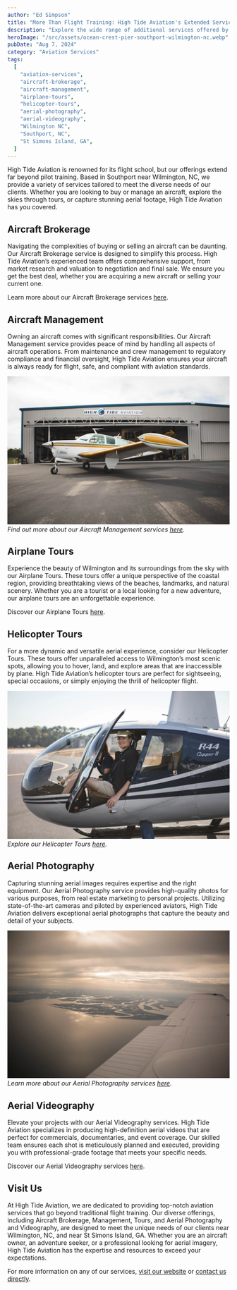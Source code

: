 ```yaml
---
author: "Ed Simpson"
title: "More Than Flight Training: High Tide Aviation's Extended Services"
description: "Explore the wide range of additional services offered by High Tide Aviation, including aircraft brokerage, management, airplane tours, helicopter tours, aerial photography, and videography, all based near Wilmington, NC, in Southport and Cape Fear."
heroImage: "/src/assets/ocean-crest-pier-southport-wilmington-nc.webp"
pubDate: "Aug 7, 2024"
category: "Aviation Services"
tags:
  [
    "aviation-services",
    "aircraft-brokerage",
    "aircraft-management",
    "airplane-tours",
    "helicopter-tours",
    "aerial-photography",
    "aerial-videography",
    "Wilmington NC",
    "Southport, NC",
    "St Simons Island, GA",
  ]
---
```


High Tide Aviation is renowned for its flight school, but our offerings extend far beyond pilot training. Based in Southport near Wilmington, NC, we provide a variety of services tailored to meet the diverse needs of our clients. Whether you are looking to buy or manage an aircraft, explore the skies through tours, or capture stunning aerial footage, High Tide Aviation has you covered.

## Aircraft Brokerage

Navigating the complexities of buying or selling an aircraft can be daunting. Our Aircraft Brokerage service is designed to simplify this process. High Tide Aviation’s experienced team offers comprehensive support, from market research and valuation to negotiation and final sale. We ensure you get the best deal, whether you are acquiring a new aircraft or selling your current one.

Learn more about our Aircraft Brokerage services [here](https://hightideaviation.com/about/aircraft-services/).

## Aircraft Management

Owning an aircraft comes with significant responsibilities. Our Aircraft Management service provides peace of mind by handling all aspects of aircraft operations. From maintenance and crew management to regulatory compliance and financial oversight, High Tide Aviation ensures your aircraft is always ready for flight, safe, and compliant with aviation standards.

![Beechcraft Bonanza airplane at High Tide Aviation](/src/assets/beech-bonanza-at-high-tide-aviation-wilmington-hangar.webp)
_Find out more about our Aircraft Management services [here](https://hightideaviation.com/about/aircraft-services/)._

## Airplane Tours

Experience the beauty of Wilmington and its surroundings from the sky with our Airplane Tours. These tours offer a unique perspective of the coastal region, providing breathtaking views of the beaches, landmarks, and natural scenery. Whether you are a tourist or a local looking for a new adventure, our airplane tours are an unforgettable experience.

Discover our Airplane Tours [here](https://flyhightide.com/).

## Helicopter Tours

For a more dynamic and versatile aerial experience, consider our Helicopter Tours. These tours offer unparalleled access to Wilmington’s most scenic spots, allowing you to hover, land, and explore areas that are inaccessible by plane. High Tide Aviation’s helicopter tours are perfect for sightseeing, special occasions, or simply enjoying the thrill of helicopter flight.

![Helicopter taking off at High Tide Aviation in Southport](/src/assets/flying-the-r44-at-high-tide-aviation-flight-school.webp)
_Explore our Helicopter Tours [here](https://flyhightide.com/)._

## Aerial Photography

Capturing stunning aerial images requires expertise and the right equipment. Our Aerial Photography service provides high-quality photos for various purposes, from real estate marketing to personal projects. Utilizing state-of-the-art cameras and piloted by experienced aviators, High Tide Aviation delivers exceptional aerial photographs that capture the beauty and detail of your subjects.

![Photo of North Carolina coastline near Wilmington, NC](/src/assets/aerial-photography-on-display-over-north-carolina-coast.webp)
_Learn more about our Aerial Photography services [here](https://flyhightide.com/packages/aerial-photography)._

## Aerial Videography

Elevate your projects with our Aerial Videography services. High Tide Aviation specializes in producing high-definition aerial videos that are perfect for commercials, documentaries, and event coverage. Our skilled team ensures each shot is meticulously planned and executed, providing you with professional-grade footage that meets your specific needs.

Discover our Aerial Videography services [here](https://flyhightide.com/packages/aerial-photography).

## Visit Us

At High Tide Aviation, we are dedicated to providing top-notch aviation services that go beyond traditional flight training. Our diverse offerings, including Aircraft Brokerage, Management, Tours, and Aerial Photography and Videography, are designed to meet the unique needs of our clients near Wilmington, NC, and near St Simons Island, GA. Whether you are an aircraft owner, an adventure seeker, or a professional looking for aerial imagery, High Tide Aviation has the expertise and resources to exceed your expectations.

For more information on any of our services, [visit our website](https://hightideaviation.com/) or [contact us directly](https://hightideaviation.com/contact-us/).
